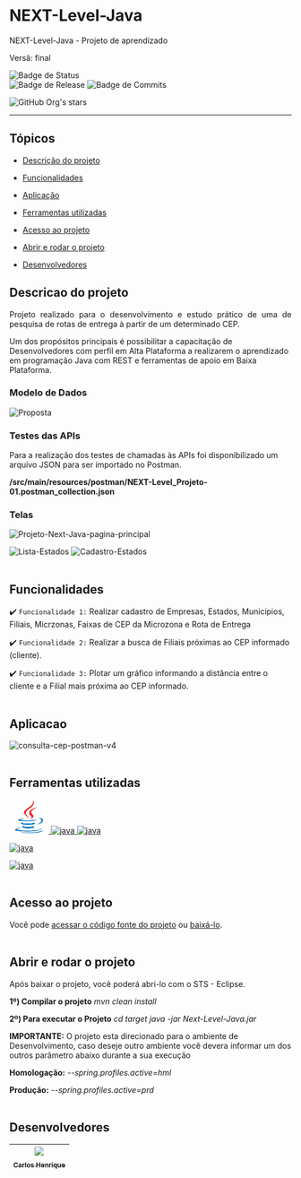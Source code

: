 # NEXT-Level-Java
NEXT-Level-Java - Projeto de aprendizado

Versã: final

![Badge de Status](http://img.shields.io/static/v1?label=STATUS&message=EM%20DESENVOLVIMENTO&color=GREEN&style=for-the-badge)
<br>
![Badge de Release](https://img.shields.io/github/v/release/chenriqueweb/NEXT-Level-Java?label=Release&style=for-the-badge)
![Badge de Commits](https://img.shields.io/github/last-commit/chenriqueweb/NEXT-Level-Java?label=%C3%9Altimo%20Commit&style=for-the-badge)

![GitHub Org's stars](https://img.shields.io/github/stars/chenriqueweb/NEXT-Level-Java?style=social)

<hr>

## Tópicos 

- [Descrição do projeto](#descricao-do-projeto)

- [Funcionalidades](#funcionalidades)

- [Aplicação](#aplicacao)

- [Ferramentas utilizadas](#ferramentas-utilizadas)

- [Acesso ao projeto](#acesso-ao-projeto)

- [Abrir e rodar o projeto](#abrir-e-rodar-o-projeto)

- [Desenvolvedores](#desenvolvedores)


## Descricao do projeto 
<p align="justify">
 Projeto realizado para o desenvolvimento e estudo prático de uma de pesquisa de rotas de entrega à partir de um determinado CEP.
 
Um dos propósitos principais é possibilitar a capacitação de Desenvolvedores com perfil em Alta Plataforma a realizarem o aprendizado em programação Java com REST e ferramentas de apoio em Baixa Plataforma. 
</p>


### Modelo de Dados
![Proposta](https://user-images.githubusercontent.com/66568299/178820750-9d866687-cc88-4f7f-9cbe-e5de5b6b2599.png)

### Testes das APIs
Para a realização dos testes de chamadas às APIs foi disponibilizado um arquivo JSON para ser importado no Postman.

**/src/main/resources/postman/NEXT-Level_Projeto-01.postman_collection.json**

### Telas
![Projeto-Next-Java-pagina-principal](https://user-images.githubusercontent.com/66568299/179315100-e1d919fd-b3bd-4c51-abdc-5af6416d6896.png)

![Lista-Estados](https://user-images.githubusercontent.com/66568299/179307517-ad5b6156-24eb-46d5-a3a4-75457574fb00.png) 
![Cadastro-Estados](https://user-images.githubusercontent.com/66568299/179307706-1da8043d-5f2f-44cc-b548-b97e68642ce2.png)
<br>
<br>

## Funcionalidades

:heavy_check_mark: `Funcionalidade 1:` Realizar cadastro de Empresas, Estados, Municipios, Filiais, Micrzonas, Faixas de CEP da Microzona e Rota de Entrega

:heavy_check_mark: `Funcionalidade 2:` Realizar a busca de Filiais próximas ao CEP informado (cliente).

:heavy_check_mark: `Funcionalidade 3:` Plotar um gráfico informando a distância entre o cliente e a Filial mais próxima ao CEP informado.
<br>
<br>

## Aplicacao

![consulta-cep-postman-v4](https://user-images.githubusercontent.com/66568299/179292573-a72e89af-e2f0-43e3-b8dc-5ae9ff496f29.png)
<br>
<br>

## Ferramentas utilizadas

<a href="https://www.java.com" target="_blank"> <img src="https://raw.githubusercontent.com/devicons/devicon/master/icons/java/java-original.svg" alt="java" width="70" height="60"/> </a> 
<a href="https://www.eclipse.org/downloads/" target="_blank"> <img src="https://bilginc.com/blog/eclipse-nedir.jpg"
alt="java" width="70" height="60"/> </a> 
<a href="https://spring.io/tools" target="_blank"> <img src="https://bgasparotto.com/wp-content/uploads/2017/12/spring-logo.png" 
alt="java" width="70" height="60"/> </a> 


<a href="https://spring.io/guides/gs/serving-web-content/" target="_blank"> <img src="https://storage.googleapis.com/zenn-user-upload/c5735c427dcf-20220519.jpg" 
alt="java" width="100" height="60"/> </a> 

<a href="https://www.postman.com/" target="_blank"> <img src="https://user-images.githubusercontent.com/4249709/29496848-63ad446c-85b1-11e7-904e-a4ddad25e9db.png" 
alt="java" width="100" height="60"/> </a> 
<br>
<br>

## Acesso ao projeto

Você pode [acessar o código fonte do projeto](https://github.com/chenriqueweb/NEXT-Level-Java) ou [baixá-lo](https://https://github.com/chenriqueweb/NEXT-Level-Java/archive/refs/heads/main.zip).
<br>
<br>

## Abrir e rodar o projeto

Após baixar o projeto, você poderá abri-lo com o STS - Eclipse.

**1º) Compilar o projeto**
_mvn clean install_

**2º) Para executar o Projeto**
_cd target_
_java -jar Next-Level-Java.jar_

**IMPORTANTE:**
O projeto esta direcionado para o ambiente de Desenvolvimento, caso deseje outro ambiente você devera
informar um dos outros parâmetro abaixo durante a sua execução

**Homologação:**
_--spring.profiles.active=hml_

**Produção:**
_--spring.profiles.active=prd_
<br>
<br>

## Desenvolvedores

| [<img src="https://avatars.githubusercontent.com/u/66568299?v=4" width=115><br><sub>Carlos Henrique</sub>](https://github.com/chenriqueweb) 
| :---:
